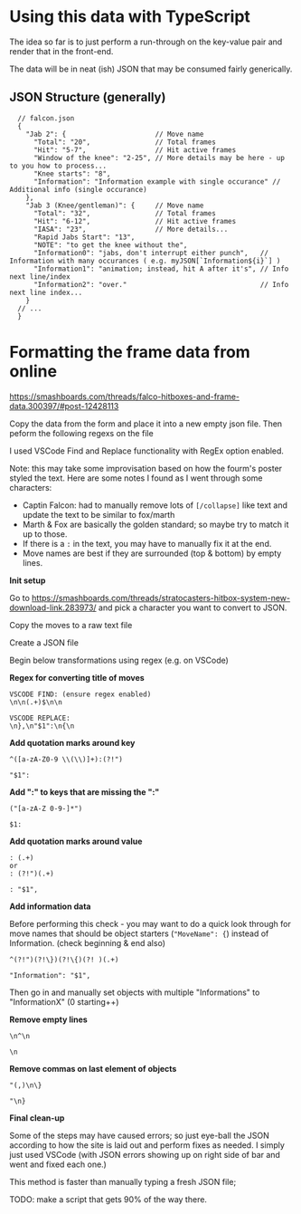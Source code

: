 # Using this data with TypeScript

The idea so far is to just perform a run-through on the key-value pair
and render that in the front-end.

The data will be in neat (ish) JSON that may be consumed fairly generically.

## JSON Structure (generally)

```jsonc
  // falcon.json
  {
    "Jab 2": {                      // Move name
      "Total": "20",                // Total frames
      "Hit": "5-7",                 // Hit active frames
      "Window of the knee": "2-25", // More details may be here - up to you how to process...
      "Knee starts": "8",
      "Information": "Information example with single occurance" // Additional info (single occurance)
    },
    "Jab 3 (Knee/gentleman)": {     // Move name
      "Total": "32",                // Total frames
      "Hit": "6-12",                // Hit active frames
      "IASA": "23",                 // More details...
      "Rapid Jabs Start": "13",
      "NOTE": "to get the knee without the",
      "Information0": "jabs, don't interrupt either punch",   // Information with many occurances ( e.g. myJSON[`Information${i}`] )
      "Information1": "animation; instead, hit A after it's", // Info next line/index
      "Information2": "over."                                 // Info next line index...
    }
  // ...
  }
```
 
# Formatting the frame data from online

https://smashboards.com/threads/falco-hitboxes-and-frame-data.300397/#post-12428113

Copy the data from the form and place it into a new empty json file.
Then peform the following regexs on the file

I used VSCode Find and Replace functionality with RegEx option enabled.

Note: this may take some improvisation based on how the fourm's poster styled the text.
Here are some notes I found as I went through some characters:

- Captin Falcon: had to manually remove lots of `[/collapse]` like text and update the text to be similar to fox/marth
- Marth & Fox are basically the golden standard; so maybe try to match it up to those.
- If there is a `:` in the text, you may have to manually fix it at the end.
- Move names are best if they are surrounded (top & bottom) by empty lines.

**Init setup**

Go to https://smashboards.com/threads/stratocasters-hitbox-system-new-download-link.283973/ and pick a character you want to convert to JSON.

Copy the moves to a raw text file

Create a JSON file

Begin below transformations using regex (e.g. on VSCode)

**Regex for converting title of moves**

    VSCODE FIND: (ensure regex enabled)
    \n\n(.+)$\n\n

    VSCODE REPLACE:
    \n},\n"$1":\n{\n

**Add quotation marks around key**

    ^([a-zA-Z0-9 \\(\\)]+):(?!")

    "$1":

**Add ":" to keys that are missing the ":"**

    ("[a-zA-Z 0-9-]*") 

    $1: 

**Add quotation marks around value**

    : (.+)
    or
    : (?!")(.+)

    : "$1",

**Add information data**

Before performing this check - you may want to do a quick look through for move names
that should be object starters (`"MoveName": {`) instead of Information. (check beginning & end also)

    ^(?!")(?!\})(?!\{)(?! )(.+)
    
    "Information": "$1",

Then go in and manually set objects with multiple "Informations" to "InformationX" (0 starting++)

**Remove empty lines**

    \n^\n

    \n

**Remove commas on last element of objects**

    "(,)\n\}

    "\n}

**Final clean-up**

Some of the steps may have caused errors; so just eye-ball the JSON according to how the site 
is laid out and perform fixes as needed. I simply just used VSCode (with JSON errors showing up on 
right side of bar and went and fixed each one.)

This method is faster than manually typing a fresh JSON file;

TODO: make a script that gets 90% of the way there.